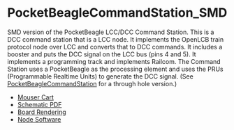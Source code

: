 # PocketBeagleCommandStation_SMD

SMD version of the PocketBeagle LCC/DCC Command Station.  This is a
DCC command station that is a LCC node. It implements the OpenLCB train
protocol node over LCC and converts that to DCC commands. It includes a
booster and puts the DCC signal on the LCC bus (pins 4 and 5). It implements a
programming track and implements Railcom. The Command Station uses a
PocketBeagle as the processing element and uses the PRUs (Programmable
Realtime Units) to generate the DCC signal. (See
[PocketBeagleCommandStation](https://github.com/RobertPHeller/RPi-RRCircuits/tree/master/PocketBeagleCommandStation)
for a through hole version.)

* [Mouser Cart](https://www.mouser.com/ProjectManager/ProjectDetail.aspx?AccessID=b3caa67930)
* [Schematic PDF](https://github.com/RobertPHeller/RPi-RRCircuits/blob/master/PocketBeagleCommandStation_SMD/PocketBeagleCommandStation_SMD.pdf)
* [Board Rendering](https://github.com/RobertPHeller/RPi-RRCircuits/blob/master/PocketBeagleCommandStation_SMD/PocketBeagleCommandStation_SMD.png)
* [Node Software](https://github.com/RobertPHeller/RPi-RRCircuits/tree/master/BBBCommandStationOpenMRN)

